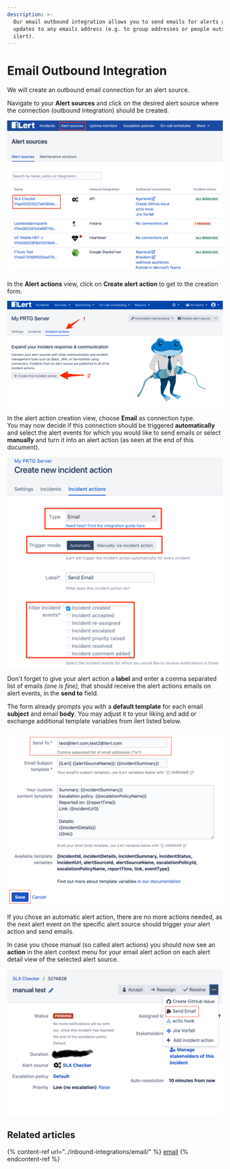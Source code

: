 ```yaml
---
description: >-
  Our email outbound integration allows you to send emails for alerts and alert
  updates to any emails address (e.g. to group addresses or people outside of
  ilert).
---
```


# Email Outbound Integration

We will create an outbound email connection for an alert source.

Navigate to your **Alert sources** and click on the desired alert source where the connection (outbound integration) should be created.

![](<../../.gitbook/assets/Screenshot 2020-09-03 at 17.01.54.png>)

In the **Alert actions** view, click on **Create alert action** to get to the creation form.

![](<../../.gitbook/assets/new_incident_action (11).png>)

In the alert action creation view, choose **Email** as connection type.\
You may now decide if this connection should be triggered **automatically** and select the alert events for which you would like to send emails or select **manually** and turn it into an alert action (as seen at the end of this document).

![](<../../.gitbook/assets/iLert (16).png>)

Don't forget to give your alert action a **label** and enter a comma separated list of emails _(one is fine),_ that should receive the alert actions emails on alert events, in the **send to** field.

The form already prompts you with a **default template** for each email **subject** and email **body**. You may adjust it to your liking and add or exchange additional template variables from ilert listed below.

![](<../../.gitbook/assets/Screenshot 2020-09-03 at 17.06.57.png>)

If you chose an automatic alert action, there are no more actions needed, as the next alert event on the specific alert source should trigger your alert action and send emails.

In case you chose manual (so called alert actions) you should now see an **action** in the alert context menu for your email alert action on each alert detail view of the selected alert source.

![](<../../.gitbook/assets/Screenshot 2020-09-03 at 17.08.53.png>)

## Related articles

{% content-ref url="../inbound-integrations/email/" %}
[email](../inbound-integrations/email/)
{% endcontent-ref %}
